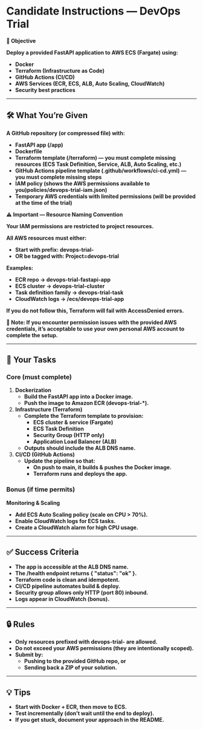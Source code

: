 # **Candidate Instructions — DevOps Trial**

**🎯 Objective**

**Deploy a provided FastAPI application to AWS ECS (Fargate) using:**

- **Docker**
- **Terraform (Infrastructure as Code)**
- **GitHub Actions (CI/CD)**
- **AWS Services (ECR, ECS, ALB, Auto Scaling, CloudWatch)**
- **Security best practices**

---

## **🛠 What You’re Given**

**A GitHub repository (or compressed file) with:**

- **FastAPI app (/app)**
- **Dockerfile**
- **Terraform template (/terraform) — you must complete missing resources (ECS Task Definition, Service, ALB, Auto Scaling, etc.)**
- **GitHub Actions pipeline template (.github/workflows/ci-cd.yml) — you must complete missing steps**
- **IAM policy (shows the AWS permissions available to you)policies/devops-trial-iam.json)**
- **Temporary AWS credentials with limited permissions (will be provided at the time of the trial)**

**⚠️ Important — Resource Naming Convention**

**Your IAM permissions are restricted to project resources.**

**All AWS resources must either:**

- **Start with prefix: devops-trial-**
- **OR be tagged with: Project=devops-trial**

**Examples:**

- **ECR repo → devops-trial-fastapi-app**
- **ECS cluster → devops-trial-cluster**
- **Task definition family → devops-trial-task**
- **CloudWatch logs → /ecs/devops-trial-app**

**If you do not follow this, Terraform will fail with AccessDenied errors.**

**📌 Note: If you encounter permission issues with the provided AWS credentials, it’s acceptable to use your own personal AWS account to complete the setup.**

---

## **📌 Your Tasks**

### **Core (must complete)**

1. **Dockerization**
    - **Build the FastAPI app into a Docker image.**
    - **Push the image to Amazon ECR (devops-trial-*).**
2. **Infrastructure (Terraform)**
    - **Complete the Terraform template to provision:**
        - **ECS cluster & service (Fargate)**
        - **ECS Task Definition**
        - **Security Group (HTTP only)**
        - **Application Load Balancer (ALB)**
    - **Outputs should include the ALB DNS name.**
3. **CI/CD (GitHub Actions)**
    - **Update the pipeline so that:**
        - **On push to main, it builds & pushes the Docker image.**
        - **Terraform runs and deploys the app.**

### **Bonus (if time permits)**

**Monitoring & Scaling**

- **Add ECS Auto Scaling policy (scale on CPU > 70%).**
- **Enable CloudWatch logs for ECS tasks.**
- **Create a CloudWatch alarm for high CPU usage.**

---

## **✅ Success Criteria**

- **The app is accessible at the ALB DNS name.**
- **The /health endpoint returns { "status": "ok" }.**
- **Terraform code is clean and idempotent.**
- **CI/CD pipeline automates build & deploy.**
- **Security group allows only HTTP (port 80) inbound.**
- **Logs appear in CloudWatch (bonus).**

---

## **🔒 Rules**

- **Only resources prefixed with devops-trial- are allowed.**
- **Do not exceed your AWS permissions (they are intentionally scoped).**
- **Submit by:**
    - **Pushing to the provided GitHub repo, or**
    - **Sending back a ZIP of your solution.**

---

## **💡 Tips**

- **Start with Docker + ECR, then move to ECS.**
- **Test incrementally (don’t wait until the end to deploy).**
- **If you get stuck, document your approach in the README.**